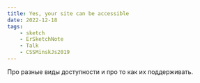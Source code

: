 ```yaml
---
title: Yes, your site can be accessible
date: 2022-12-18
tags:
    - sketch
    - ErSketchNote
    - Talk
    - CSSMinskJs2019
---
```


Про разные виды доступности и про то как их поддерживать.
